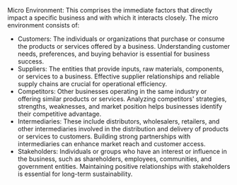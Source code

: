 Micro Environment: This comprises the immediate factors that directly impact a specific business and with which it interacts closely. The micro environment consists of:
- Customers: The individuals or organizations that purchase or consume the products or services offered by a business. Understanding customer needs, preferences, and buying behavior is essential for business success.
- Suppliers: The entities that provide inputs, raw materials, components, or services to a business. Effective supplier relationships and reliable supply chains are crucial for operational efficiency.
- Competitors: Other businesses operating in the same industry or offering similar products or services. Analyzing competitors' strategies, strengths, weaknesses, and market position helps businesses identify their competitive advantage.
- Intermediaries: These include distributors, wholesalers, retailers, and other intermediaries involved in the distribution and delivery of products or services to customers. Building strong partnerships with intermediaries can enhance market reach and customer access.
- Stakeholders: Individuals or groups who have an interest or influence in the business, such as shareholders, employees, communities, and government entities. Maintaining positive relationships with stakeholders is essential for long-term sustainability.